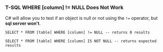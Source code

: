 ### T-SQL WHERE [column] != NULL Does Not Work

C# will allow you to test if an object is null or not using the `!=` operator, but **sql server won't**.

	SELECT * FROM [table] WHERE [column] != NULL -- returns 0 results

	SELECT * FROM [table] WHERE [column] IS NOT NULL -- returns expected results
